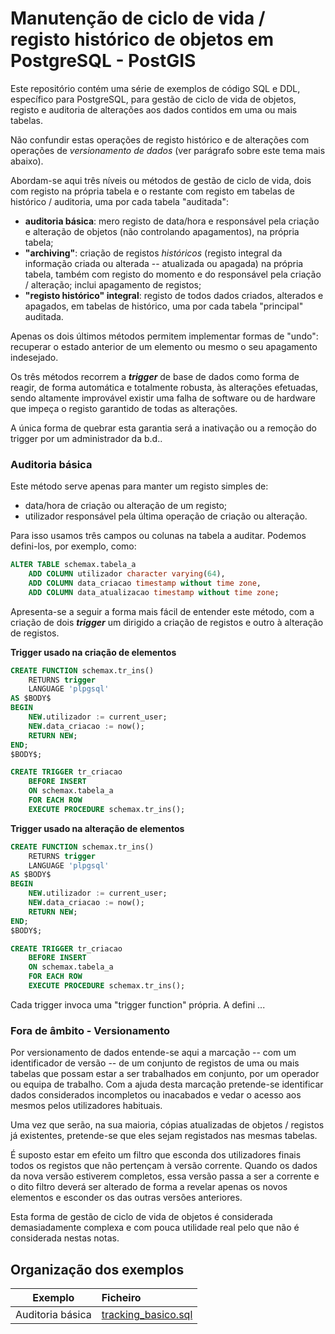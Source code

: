 
# Manutenção de ciclo de vida / registo histórico de objetos em PostgreSQL - PostGIS

Este repositório contém uma série de exemplos de código SQL e DDL, específico para PostgreSQL, para gestão de ciclo de vida de objetos, registo e auditoria de alterações aos dados contidos em uma ou mais tabelas.

Não confundir estas operações de registo histórico e de alterações com operações de *versionamento de dados* (ver parágrafo sobre este tema mais abaixo).


Abordam-se aqui três níveis ou métodos de gestão de ciclo de vida, dois com registo na própria tabela e o restante com registo em tabelas de histórico / auditoria, uma por cada tabela "auditada":
- **auditoria básica**: mero registo de data/hora e responsável pela criação e alteração de objetos (não controlando apagamentos), na própria tabela;
- **"archiving"**: criação de registos *históricos* (registo integral da informação criada ou alterada -- atualizada ou apagada) na própria tabela, também com registo do momento e do responsável pela criação / alteração; inclui apagamento de registos;
- **"registo histórico" integral**: registo de todos dados criados, alterados e apagados, em tabelas de histórico, uma por cada tabela "principal" auditada.

Apenas os dois últimos métodos permitem implementar formas de "undo":  recuperar o estado anterior de um elemento ou mesmo o seu apagamento indesejado.

Os três métodos recorrem a ***trigger*** de base de dados como forma de reagir, de forma automática e totalmente robusta, às alterações efetuadas, sendo altamente improvável existir uma falha de software ou de hardware que impeça o registo garantido de todas as alterações.

A única forma de quebrar esta garantia será a inativação ou a remoção do trigger por um administrador da b.d..

### Auditoria básica

Este método serve apenas para manter um registo simples de:

- data/hora de criação ou alteração de um registo;
- utilizador responsável pela última operação de criação ou alteração.

Para isso usamos três campos ou colunas na tabela a auditar. Podemos defini-los, por exemplo, como:

```SQL
ALTER TABLE schemax.tabela_a
    ADD COLUMN utilizador character varying(64),
    ADD COLUMN data_criacao timestamp without time zone,
    ADD COLUMN data_atualizacao timestamp without time zone;
```

Apresenta-se a seguir a forma mais fácil de entender este método, com a criação de dois ***trigger*** um dirigido a criação de registos e outro à alteração de registos.

**Trigger usado na criação de elementos**

```SQL
CREATE FUNCTION schemax.tr_ins()
    RETURNS trigger
    LANGUAGE 'plpgsql'
AS $BODY$
BEGIN
	NEW.utilizador := current_user;
	NEW.data_criacao := now();
	RETURN NEW;
END;
$BODY$;

CREATE TRIGGER tr_criacao
    BEFORE INSERT
    ON schemax.tabela_a
    FOR EACH ROW
    EXECUTE PROCEDURE schemax.tr_ins();
```

**Trigger usado na alteração de elementos**

```SQL
CREATE FUNCTION schemax.tr_ins()
    RETURNS trigger
    LANGUAGE 'plpgsql'
AS $BODY$
BEGIN
	NEW.utilizador := current_user;
	NEW.data_criacao := now();
	RETURN NEW;
END;
$BODY$;

CREATE TRIGGER tr_criacao
    BEFORE INSERT
    ON schemax.tabela_a
    FOR EACH ROW
    EXECUTE PROCEDURE schemax.tr_ins();
```

Cada trigger invoca uma "trigger function" própria. A defini ...


### Fora de âmbito - Versionamento

Por versionamento de dados entende-se aqui a marcação -- com um identificador de versão -- de um conjunto de registos de uma ou mais tabelas que possam estar a ser trabalhados em conjunto, por um operador ou equipa de trabalho. Com a ajuda desta marcação pretende-se identificar dados considerados incompletos ou inacabados e vedar o acesso aos mesmos pelos utilizadores habituais.

Uma vez que serão, na sua maioria, cópias atualizadas de objetos / registos já existentes, pretende-se que eles sejam registados nas mesmas tabelas.

É suposto estar em efeito um filtro que esconda dos utilizadores finais todos os registos que não pertençam à versão corrente. Quando os dados da nova versão estiverem completos, essa versão passa a ser a corrente e o dito filtro deverá ser alterado de forma a revelar apenas os novos elementos e esconder os das outras versões anteriores.

Esta forma de gestão de ciclo de vida de objetos é considerada demasiadamente complexa e com pouca utilidade real pelo que não é considerada nestas notas.



## Organização dos exemplos

| Exemplo  | Ficheiro |
| ---------------- | :------------------ |
| Auditoria básica | [ tracking_basico.sql](tracking_basico.sql) |
